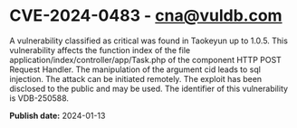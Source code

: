 # CVE-2024-0483 - cna@vuldb.com

A vulnerability classified as critical was found in Taokeyun up to 1.0.5. This vulnerability affects the function index of the file application/index/controller/app/Task.php of the component HTTP POST Request Handler. The manipulation of the argument cid leads to sql injection. The attack can be initiated remotely. The exploit has been disclosed to the public and may be used. The identifier of this vulnerability is VDB-250588.

**Publish date:** 2024-01-13
